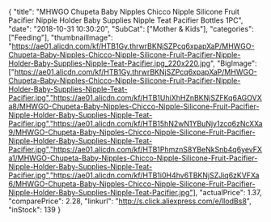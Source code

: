 {
	"title": "MHWGO Chupeta Baby Nipples Chicco Nipple Silicone Fruit Pacifier Nipple Holder Baby Supplies Nipple Teat Pacifier Bottles 1PC",
	"date": "2018-10-31 10:30:20",
	"SubCat": ["Mother & Kids"],
	"categories": ["Feeding"],
	"thumbnailImage": "https://ae01.alicdn.com/kf/HTB1Gy.thrwrBKNjSZPcq6xpapXaP/MHWGO-Chupeta-Baby-Nipples-Chicco-Nipple-Silicone-Fruit-Pacifier-Nipple-Holder-Baby-Supplies-Nipple-Teat-Pacifier.jpg_220x220.jpg",
	"BigImage": ["https://ae01.alicdn.com/kf/HTB1Gy.thrwrBKNjSZPcq6xpapXaP/MHWGO-Chupeta-Baby-Nipples-Chicco-Nipple-Silicone-Fruit-Pacifier-Nipple-Holder-Baby-Supplies-Nipple-Teat-Pacifier.jpg","https://ae01.alicdn.com/kf/HTB1UhiXhHZnBKNjSZFKq6AGOVXa8/MHWGO-Chupeta-Baby-Nipples-Chicco-Nipple-Silicone-Fruit-Pacifier-Nipple-Holder-Baby-Supplies-Nipple-Teat-Pacifier.jpg","https://ae01.alicdn.com/kf/HTB15hN2wN1YBuNjy1zcq6zNcXXa9/MHWGO-Chupeta-Baby-Nipples-Chicco-Nipple-Silicone-Fruit-Pacifier-Nipple-Holder-Baby-Supplies-Nipple-Teat-Pacifier.jpg","https://ae01.alicdn.com/kf/HTB1PhmznS8YBeNkSnb4q6yevFXa1/MHWGO-Chupeta-Baby-Nipples-Chicco-Nipple-Silicone-Fruit-Pacifier-Nipple-Holder-Baby-Supplies-Nipple-Teat-Pacifier.jpg","https://ae01.alicdn.com/kf/HTB1i0H4hv6TBKNjSZJiq6zKVFXa6/MHWGO-Chupeta-Baby-Nipples-Chicco-Nipple-Silicone-Fruit-Pacifier-Nipple-Holder-Baby-Supplies-Nipple-Teat-Pacifier.jpg"],
	"actualPrice": 1.37,
	"comparePrice": 2.28,
	"linkurl": "http://s.click.aliexpress.com/e/lIodBs8",
	"inStock": 139
}
